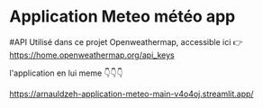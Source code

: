 # Application Meteo   météo app
#API Utilisé dans ce projet
Openweathermap, accessible ici 👉 https://home.openweathermap.org/api_keys

l'application en lui meme 
          👇👇👇

https://arnauldzeh-application-meteo-main-v4o4oj.streamlit.app/
